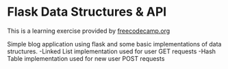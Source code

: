 # Flask Data Structures & API

This is a learning exercise provided by [freecodecamp.org](https://www.youtube.com/watch?v=74NW-84BqbA)  

Simple blog application using flask and some basic implementations of data structures.
-Linked List implementation used for user GET requests
-Hash Table implementation used for new user POST requests
